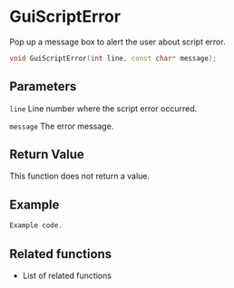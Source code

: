 # GuiScriptError

Pop up a message box to alert the user about script error.

```c++
void GuiScriptError(int line, const char* message);
```

## Parameters

`line` Line number where the script error occurred.

`message` The error message.

## Return Value

This function does not return a value.

## Example

```c++
Example code.
```

## Related functions

- List of related functions